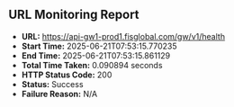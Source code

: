 ## URL Monitoring Report

- **URL:** https://api-gw1-prod1.fisglobal.com/gw/v1/health
- **Start Time:** 2025-06-21T07:53:15.770235
- **End Time:** 2025-06-21T07:53:15.861129
- **Total Time Taken:** 0.090894 seconds
- **HTTP Status Code:** 200
- **Status:** Success
- **Failure Reason:** N/A
